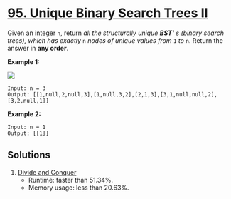 # [95. Unique Binary Search Trees II](https://leetcode.com/problems/unique-binary-search-trees-ii/)

Given an integer `n`, return _all the structurally unique **BST'** s (binary search trees), which has exactly_ `n` _nodes of unique values from_ `1` _to_ `n`. Return the answer in **any order**.

**Example 1:**

![](https://assets.leetcode.com/uploads/2021/01/18/uniquebstn3.jpg)

```
Input: n = 3
Output: [[1,null,2,null,3],[1,null,3,2],[2,1,3],[3,1,null,null,2],[3,2,null,1]]
```

**Example 2:**

```
Input: n = 1
Output: [[1]]
```

## Solutions
1. [Divide and Conquer](./UniqueBinarySearchTreesIi.java)
    - Runtime: faster than 51.34%.
    - Memory usage: less than 20.63%.
